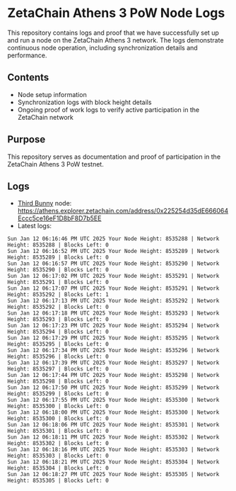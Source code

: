 # ZetaChain Athens 3 PoW Node Logs
This repository contains logs and proof that we have successfully set up and run a node on the ZetaChain Athens 3 network. The logs demonstrate continuous node operation, including synchronization details and performance.

## Contents
- Node setup information
- Synchronization logs with block height details
- Ongoing proof of work logs to verify active participation in the ZetaChain network

## Purpose
This repository serves as documentation and proof of participation in the ZetaChain Athens 3 PoW testnet.

## Logs

- [Third Bunny](https://thirdbunny.xyz/) node: https://athens.explorer.zetachain.com/address/0x225254d35dE666064Eccc5ce16eF1D8bF8D7b5EE
- Latest logs:
```
Sun Jan 12 06:16:46 PM UTC 2025 Your Node Height: 8535288 | Network Height: 8535288 | Blocks Left: 0
Sun Jan 12 06:16:52 PM UTC 2025 Your Node Height: 8535289 | Network Height: 8535289 | Blocks Left: 0
Sun Jan 12 06:16:57 PM UTC 2025 Your Node Height: 8535290 | Network Height: 8535290 | Blocks Left: 0
Sun Jan 12 06:17:02 PM UTC 2025 Your Node Height: 8535291 | Network Height: 8535291 | Blocks Left: 0
Sun Jan 12 06:17:07 PM UTC 2025 Your Node Height: 8535291 | Network Height: 8535292 | Blocks Left: 1
Sun Jan 12 06:17:13 PM UTC 2025 Your Node Height: 8535292 | Network Height: 8535292 | Blocks Left: 0
Sun Jan 12 06:17:18 PM UTC 2025 Your Node Height: 8535293 | Network Height: 8535293 | Blocks Left: 0
Sun Jan 12 06:17:23 PM UTC 2025 Your Node Height: 8535294 | Network Height: 8535294 | Blocks Left: 0
Sun Jan 12 06:17:29 PM UTC 2025 Your Node Height: 8535295 | Network Height: 8535295 | Blocks Left: 0
Sun Jan 12 06:17:34 PM UTC 2025 Your Node Height: 8535296 | Network Height: 8535296 | Blocks Left: 0
Sun Jan 12 06:17:39 PM UTC 2025 Your Node Height: 8535297 | Network Height: 8535297 | Blocks Left: 0
Sun Jan 12 06:17:44 PM UTC 2025 Your Node Height: 8535298 | Network Height: 8535298 | Blocks Left: 0
Sun Jan 12 06:17:50 PM UTC 2025 Your Node Height: 8535299 | Network Height: 8535299 | Blocks Left: 0
Sun Jan 12 06:17:55 PM UTC 2025 Your Node Height: 8535300 | Network Height: 8535300 | Blocks Left: 0
Sun Jan 12 06:18:00 PM UTC 2025 Your Node Height: 8535300 | Network Height: 8535300 | Blocks Left: 0
Sun Jan 12 06:18:06 PM UTC 2025 Your Node Height: 8535301 | Network Height: 8535301 | Blocks Left: 0
Sun Jan 12 06:18:11 PM UTC 2025 Your Node Height: 8535302 | Network Height: 8535302 | Blocks Left: 0
Sun Jan 12 06:18:16 PM UTC 2025 Your Node Height: 8535303 | Network Height: 8535303 | Blocks Left: 0
Sun Jan 12 06:18:21 PM UTC 2025 Your Node Height: 8535304 | Network Height: 8535304 | Blocks Left: 0
Sun Jan 12 06:18:27 PM UTC 2025 Your Node Height: 8535305 | Network Height: 8535305 | Blocks Left: 0
```
